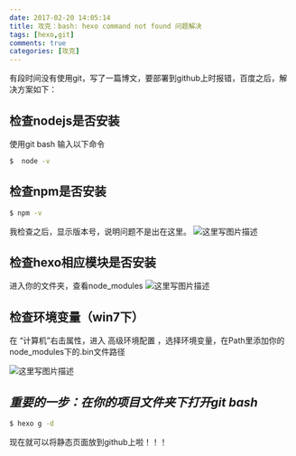 ```yaml
---
date: 2017-02-20 14:05:14
title: 攻克：bash: hexo command not found 问题解决
tags: [hexo,git]
comments: true
categories: [攻克]
---
```

有段时间没有使用git，写了一篇博文，要部署到github上时报错，百度之后，解决方案如下：

## 检查nodejs是否安装
使用git bash 输入以下命令
``` bash
$  node -v
```

## 检查npm是否安装

``` bash
$ npm -v
```
我检查之后，显示版本号，说明问题不是出在这里。
![这里写图片描述](http://img.blog.csdn.net/20170220124246732?watermark/2/text/aHR0cDovL2Jsb2cuY3Nkbi5uZXQva2l0dG93YW5n/font/5a6L5L2T/fontsize/400/fill/I0JBQkFCMA==/dissolve/70/gravity/SouthEast)
## 检查hexo相应模块是否安装
进入你的文件夹，查看node_modules
![这里写图片描述](http://img.blog.csdn.net/20170220125529072?watermark/2/text/aHR0cDovL2Jsb2cuY3Nkbi5uZXQva2l0dG93YW5n/font/5a6L5L2T/fontsize/400/fill/I0JBQkFCMA==/dissolve/70/gravity/SouthEast)
## 检查环境变量（win7下）
在 “计算机”右击属性，进入 高级环境配置 ，选择环境变量，在Path里添加你的node_modules下的.bin文件路径

![这里写图片描述](http://img.blog.csdn.net/20170220125703957?watermark/2/text/aHR0cDovL2Jsb2cuY3Nkbi5uZXQva2l0dG93YW5n/font/5a6L5L2T/fontsize/400/fill/I0JBQkFCMA==/dissolve/70/gravity/SouthEast)


## *重要的一步：在你的项目文件夹下打开git bash*

``` bash
$ hexo g -d
```
现在就可以将静态页面放到github上啦！！！